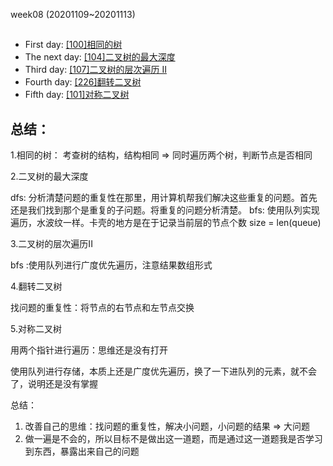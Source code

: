 week08 (20201109~20201113)

## 
* First day: [[100]相同的树](https://leetcode-cn.com/problems/same-tree/)
* The next day: [[104]二叉树的最大深度](https://leetcode-cn.com/problems/maximum-depth-of-binary-tree/)
* Third day: [[107]二叉树的层次遍历 II](https://leetcode-cn.com/problems/binary-tree-level-order-traversal-ii/)
* Fourth day: [[226]翻转二叉树](https://leetcode-cn.com/problems/invert-binary-tree/)
* Fifth day: [[101]对称二叉树](https://leetcode-cn.com/problems/symmetric-tree/)

## 总结：

1.相同的树：
考查树的结构，结构相同 => 同时遍历两个树，判断节点是否相同

2.二叉树的最大深度

dfs: 分析清楚问题的重复性在那里，用计算机帮我们解决这些重复的问题。首先还是我们找到那个是重复的子问题。将重复的问题分析清楚。
bfs: 使用队列实现遍历，水波纹一样。卡壳的地方是在于记录当前层的节点个数  size = len(queue)

3.二叉树的层次遍历II

bfs :使用队列进行广度优先遍历，注意结果数组形式

4.翻转二叉树

找问题的重复性：将节点的右节点和左节点交换

5.对称二叉树

用两个指针进行遍历：思维还是没有打开

使用队列进行存储，本质上还是广度优先遍历，换了一下进队列的元素，就不会了，说明还是没有掌握

总结：
1. 改善自己的思维：找问题的重复性，解决小问题，小问题的结果 => 大问题
2. 做一遍是不会的，所以目标不是做出这一道题，而是通过这一道题我是否学习到东西，暴露出来自己的问题



